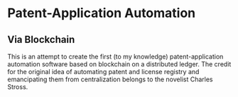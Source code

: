# Patent-Application Automation
## Via Blockchain
This is an attempt to create the first (to my knowledge) patent-application automation software based on blockchain on a distributed ledger. The credit for the original idea of automating patent and license registry and emancipating them from centralization belongs to the novelist Charles Stross.

